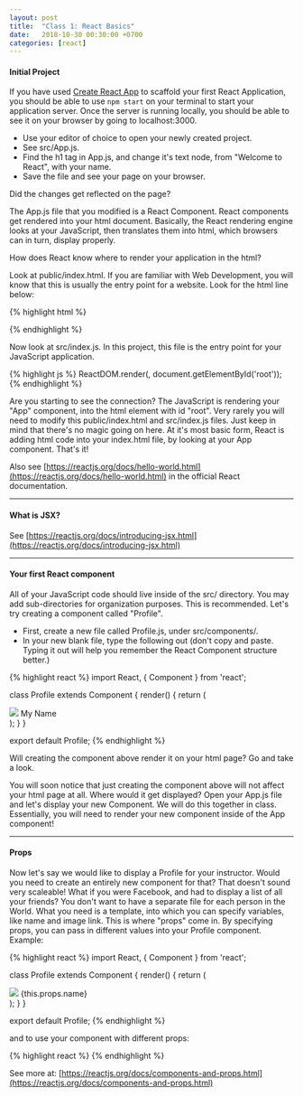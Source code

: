 ```yaml
---
layout: post
title:  "Class 1: React Basics"
date:   2018-10-30 00:30:00 +0700
categories: [react]
---
```


#### Initial Project

If you have used [Create React App](https://github.com/facebookincubator/create-react-app) to scaffold your first React Application, you should be able to use `npm start` on your terminal to start your application server. Once the server is running locally, you should be able to see it on your browser by going to localhost:3000.

- Use your editor of choice to open your newly created project.
- See src/App.js.
- Find the h1 tag in App.js, and change it's text node, from "Welcome to React", with your name.
- Save the file and see your page on your browser.

Did the changes get reflected on the page?

The App.js file that you modified is a React Component. React components get rendered into your html document. Basically, the React rendering engine looks at your JavaScript, then translates them into html, which browsers can in turn, display properly.

How does React know where to render your application in the html?

Look at public/index.html. If you are familiar with Web Development, you will know that this is usually the entry point for a website. Look for the html line below:

{% highlight html %}
<div id="root"></div>
{% endhighlight %}

Now look at src/index.js. In this project, this file is the entry point for your JavaScript application.

{% highlight js %}
ReactDOM.render(<App />, document.getElementById('root'));
{% endhighlight %}

Are you starting to see the connection? The JavaScript is rendering your "App" component, into the html element with id "root". Very rarely you will need to modify this public/index.html and src/index.js files. Just keep in mind that there's no magic going on here. At it's most basic form, React is adding html code into your index.html file, by looking at your App component. That's it!

Also see [https://reactjs.org/docs/hello-world.html](https://reactjs.org/docs/hello-world.html) in the official React documentation.

---

#### What is JSX?
See [https://reactjs.org/docs/introducing-jsx.html](https://reactjs.org/docs/introducing-jsx.html)

---

#### Your first React component

All of your JavaScript code should live inside of the src/ directory. You may add sub-directories for organization purposes. This is recommended. Let's try creating a component called "Profile".

- First, create a new file called Profile.js, under src/components/.
- In your new blank file, type the following out (don't copy and paste. Typing it out will help you remember the React Component structure better.)

{% highlight react %}
import React, { Component } from 'react';

class Profile extends Component {
  render() {
    return (
      <div>
        <img src="some/image/url" />
        <span>My Name</span>
      </div>
    );
  }
}

export default Profile;
{% endhighlight %}

Will creating the component above render it on your html page? Go and take a look.

You will soon notice that just creating the component above will not affect your html page at all. Where would it get displayed?
Open your App.js file and let's display your new Component. We will do this together in class.
Essentially, you will need to render your new component inside of the App component!

---

#### Props

Now let's say we would like to display a Profile for your instructor. Would you need to create an entirely new component for that? That doesn't sound very scaleable! What if you were Facebook, and had to display a list of all your friends? You don't want to have a separate file for each person in the World. What you need is a template, into which you can specify variables, like name and image link.
This is where "props" come in. By specifying props, you can pass in different values into your Profile component. Example:

{% highlight react %}
import React, { Component } from 'react';

class Profile extends Component {
  render() {
    return (
      <div>
        <img src={this.props.imageUrl} />
        <span>{this.props.name}</span>
      </div>
    );
  }
}

export default Profile;
{% endhighlight %}

and to use your component with different props:

{% highlight react %}
<Profile name="Your Name" imageUrl="your image url" />
<Profile name="Daniel Takeuchi" imageUrl="some other url" />
{% endhighlight %}

See more at: [https://reactjs.org/docs/components-and-props.html](https://reactjs.org/docs/components-and-props.html)
